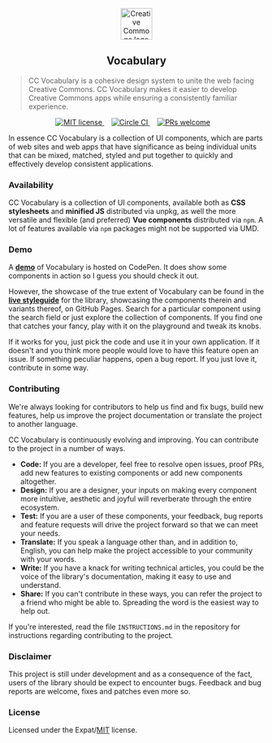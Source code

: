 <p align="center">
  <a href="https://creativecommons.org/" class="readme-cc-logo">
    <img 
      alt="Creative Commons logo" 
      src="https://raw.githubusercontent.com/creativecommons/cc-vocabulary/master/readme_assets/cc_logo.png" 
      height="62px"/>
  </a>
</p>
<h2 align="center">
  Vocabulary
</h2>

> CC Vocabulary is a cohesive design system to unite the web facing Creative 
> Commons. CC Vocabulary makes it easier to develop Creative Commons apps while
> ensuring a consistently familiar experience.

<p align="center">
  <a 
    href="https://github.com/creativecommons/cc-vocabulary/blob/master/LICENSE"
    style="margin-right: 1em;">
    <img alt="MIT license" src="https://img.shields.io/github/license/creativecommons/cc-vocabulary.svg?color=brightgreen"/>
  </a>
  <a 
    href="https://circleci.com/gh/creativecommons/cc-vocabulary/tree/master"
    style="margin-right: 1em;">
    <img alt="Circle CI" src="https://circleci.com/gh/creativecommons/cc-vocabulary/tree/master.svg?style=shield"/>
  </a>
  <a 
    href="https://github.com/creativecommons/cc-vocabulary/blob/master/CONTRIBUTING.md"
    style="margin-right: 1em;">
    <img alt="PRs welcome" src="https://img.shields.io/badge/PRs-welcome-brightgreen.svg"/>
  </a>
</p>

In essence CC Vocabulary is a collection of UI components, which are parts of 
web sites and web apps that have significance as being individual units that
can be mixed, matched, styled and put together to quickly and effectively 
develop consistent applications.


### Availability

CC Vocabulary is a collection of UI components, available both as 
**CSS stylesheets** and **minified JS** distributed via unpkg, as well the more
versatile and flexible (and preferred) **Vue components** distributed via `npm`.
A lot of features available via `npm` packages might not be supported via UMD.


### Demo

A **[demo](https://codepen.io/dhruvkb/pen/dxRJYV)** of Vocabulary is hosted on
CodePen. It does show some components in action so I guess you should check
it out.

However, the showcase of the true extent of Vocabulary can be found in the
**[live styleguide](https://creativecommons.github.io/cc-vocabulary/)** for the
library, showcasing the components therein and variants thereof, on GitHub
Pages. Search for a particular component using the search field or just explore
the collection of components. If you find one that catches your fancy, play with
it on the playground and tweak its knobs.

If it works for you, just pick the code and use it in your own application. If 
it doesn't and you think more people would love to have this feature open an 
issue. If something peculiar happens, open a bug report. If you just love it,
contribute in some way.


### Contributing

We're always looking for contributors to help us find and fix bugs, build new 
features, help us improve the project documentation or translate the project to
another language.

CC Vocabulary is continuously evolving and improving. You can contribute to the
project in a number of ways.

- **Code:**
  If you are a developer, feel free to resolve open issues, proof PRs, add
  new features to existing components or add new components altogether.
- **Design:**
  If you are a designer, your inputs on making every component more intuitive,
  aesthetic and joyful will reverberate through the entire ecosystem.
- **Test:**
  If you are a user of these components, your feedback, bug reports and feature
  requests will drive the project forward so that we can meet your needs.
- **Translate:**
  If you speak a language other than, and in addition to, English, 
  you can help make the project accessible to your community with your words.
- **Write:**
  If you have a knack for writing technical articles, you could be the
  voice of the library's documentation, making it easy to use and understand. 
- **Share:**
  If you can't contribute in these ways, you can refer the project to a friend
  who might be able to. Spreading the word is the easiest way to help out. 

If you're interested, read the file `INSTRUCTIONS.md` in the 
repository for instructions regarding contributing to the project.


### Disclaimer

This project is still under development and as a consequence of the fact, users
of the library should be expect to encounter bugs. Feedback and bug reports are
welcome, fixes and patches even more so.


### License

Licensed under the Expat/[MIT](http://www.opensource.org/licenses/MIT) license.
